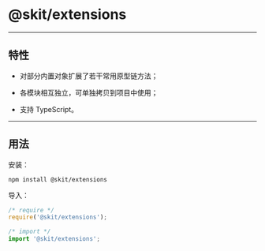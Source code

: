 # @skit/extensions

---

## 特性

-   对部分内置对象扩展了若干常用原型链方法；

-   各模块相互独立，可单独拷贝到项目中使用；

-   支持 TypeScript。

---

## 用法

安装：

```shell
npm install @skit/extensions
```

导入：

```javascript
/* require */
require('@skit/extensions');

/* import */
import '@skit/extensions';
```
